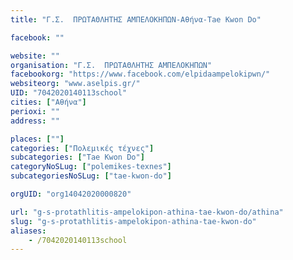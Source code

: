 ```yaml
---
title: "Γ.Σ.  ΠΡΩΤΑΘΛΗΤΗΣ ΑΜΠΕΛΟΚΗΠΩΝ-Αθήνα-Tae Kwon Do"

facebook: ""

website: ""
organisation: "Γ.Σ.  ΠΡΩΤΑΘΛΗΤΗΣ ΑΜΠΕΛΟΚΗΠΩΝ"
facebookorg: "https://www.facebook.com/elpidaampelokipwn/"
websiteorg: "www.aselpis.gr/"
UID: "7042020140113school"
cities: ["Αθήνα"]
perioxi: ""
address: ""

places: [""]
categories: ["Πολεμικές τέχνες"]
subcategories: ["Tae Kwon Do"]
categoryNoSLug: ["polemikes-texnes"]
subcategoriesNoSLug: ["tae-kwon-do"]

orgUID: "org14042020000820"

url: "g-s-protathlitis-ampelokipon-athina-tae-kwon-do/athina"
slug: "g-s-protathlitis-ampelokipon-athina-tae-kwon-do"
aliases:
    - /7042020140113school
---
```





